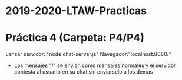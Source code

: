 # 2019-2020-LTAW-Practicas
# Práctica 4 (Carpeta: P4/P4)

Lanzar servidor: "node chat-server.js"
Navegador:"localhost:8080/"

- Los mensajes "/" se envían como mensajes normales y el servidor contesta al usuario en su chat
sin enviarselo a los demas
